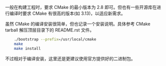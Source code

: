 
一般在构建工程时，要求 CMake 的最小版本为 2.8 即可。但也有一些开源库在进行编译时要求 CMake 有很高的版本(如 3.13)，以适应新需求。

虽然 CMake 的编译安装很简单，但也记录一个安装说明。具体参考 CMake tarball 解压顶层目录下的 README.rst 文件。
```sh
    ./bootstrap --prefix=/usr/local/cmake
    make
    make install
```

不过相对于编译安装，这里还是更建议使用官方提供好的二进制包。
